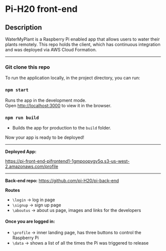 # Pi-H20 front-end

## Description
WaterMyPlant is a Raspberry Pi enabled app that allows users to water their plants remotely. This repo holds the client, which has continuous integration and was deployed via AWS Cloud Formation.

***
### Git clone this repo

To run the application locally, in the project directory, you can run:

### `npm start`

Runs the app in the development mode.<br>
Open [http://localhost:3000](http://localhost:3000) to view it in the browser.

### `npm run build`

* Builds the app for production to the `build` folder.

Now your app is ready to be deployed!
***

**Deployed App:**

https://pi-front-end-pifrontend1-1gmpoopvgv5q.s3-us-west-2.amazonaws.com/profile
***

**Back-end repo:**
https://github.com/pi-H20/pi-back-end

**Routes**
* `\login` -> log in page
* `\signup` -> sign up page
* `\aboutus` -> about us page, images and links for the developers
#### Once you are logged in:
* `\profile` -> inner landing page, has three buttons to control the Raspberry Pi
* `\data` -> shows a list of all the times the Pi was triggered to release
